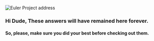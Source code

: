![Euler Project address](https://projecteuler.net/themes/20210213/logo_default.png)
<span style="color:#D65076;">
### Hi Dude, These answers will have remained here forever.
#### So, please, make sure you did your best before checking out them.
</span>
